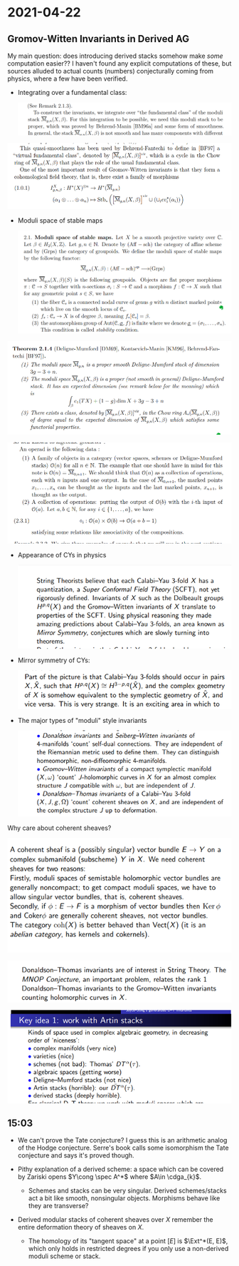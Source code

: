 # 2021-04-22

## Gromov-Witten Invariants in Derived AG 

My main question: does introducing derived stacks somehow make *some* computation easier??
I haven't found any explicit computations of these, but sources alluded to actual counts (numbers) conjecturally coming from physics, where a few have been verified.

- Integrating over a fundamental class:
  
  ![image_2021-04-22-11-57-59](figures/image_2021-04-22-11-57-59.png)

![image_2021-04-22-11-59-01](figures/image_2021-04-22-11-59-01.png)

- Moduli space of stable maps

  ![Moduli spaces of stable maps](figures/image_2021-04-22-12-00-48.png)


![Integration over $M_g$](figures/image_2021-04-22-12-02-20.png)

![Operad review](figures/image_2021-04-22-12-05-38.png)

- Appearance of CYs in physics

  ![String theory, Calabi Yaus, and Mirror symmetry](figures/image_2021-04-22-12-12-17.png)

- Mirror symmetry of CYs:

  ![image_2021-04-22-12-12-51](figures/image_2021-04-22-12-12-51.png)

- The major types of "moduli" style invariants

  ![Types of quantum invariants for manifolds](figures/image_2021-04-22-12-13-46.png)

Why care about coherent sheaves?

![image_2021-04-22-12-14-47](figures/image_2021-04-22-12-14-47.png)

![image_2021-04-22-12-17-02](figures/image_2021-04-22-12-17-02.png)

![Relative niceness of spaces in AG](figures/image_2021-04-22-12-17-44.png)

## 15:03

- We can't prove the Tate conjecture?
  I guess this is an arithmetic analog of the Hodge conjecture. 
  Serre's book calls some isomorphism the Tate conjecture and says it's proved though.

- Pithy explanation of a derived scheme: a space which can be covered by Zariski opens $Y\cong \spec A^*$ where $A\in \cdga_{k}$.

  - Schemes and stacks can be very singular. 
  Derived schemes/stacks act a bit like smooth, nonsingular objects.
  Morphisms behave like they are transverse?

- Derived modular stacks of coherent sheaves over $X$ remember the entire deformation theory of sheaves on $X$.
  - The homology of its "tangent space" at a point $[E]$ is $\Ext^*(E, E)$, which only holds in restricted degrees if you only use a non-derived moduli scheme or stack.
